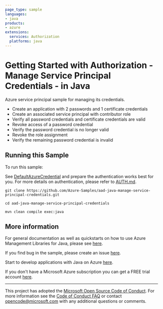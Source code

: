 ```yaml
---
page_type: sample
languages:
- java
products:
- azure
extensions:
  services: Authorization
  platforms: java
---
```


# Getting Started with Authorization - Manage Service Principal Credentials - in Java #


  Azure service principal sample for managing its credentials.
  - Create an application with 2 passwords and 1 certificate credentials
  - Create an associated service principal with contributor role
  - Verify all password credentials and certificate credentials are valid
  - Revoke access of a password credential
  - Verify the password credential is no longer valid
  - Revoke the role assignment
  - Verify the remaining password credential is invalid
 

## Running this Sample ##

To run this sample:

See [DefaultAzureCredential](https://github.com/Azure/azure-sdk-for-java/tree/main/sdk/identity/azure-identity#defaultazurecredential) and prepare the authentication works best for you. For more details on authentication, please refer to [AUTH.md](https://github.com/Azure/azure-sdk-for-java/blob/main/sdk/resourcemanager/docs/AUTH.md).

    git clone https://github.com/Azure-Samples/aad-java-manage-service-principal-credentials.git

    cd aad-java-manage-service-principal-credentials

    mvn clean compile exec:java

## More information ##

For general documentation as well as quickstarts on how to use Azure Management Libraries for Java, please see [here](https://aka.ms/azsdk/java/mgmt).

If you find bug in the sample, please create an issue [here](https://github.com/Azure/azure-sdk-for-java/issues).

Start to develop applications with Java on Azure [here](http://azure.com/java).

If you don't have a Microsoft Azure subscription you can get a FREE trial account [here](http://go.microsoft.com/fwlink/?LinkId=330212).

---

This project has adopted the [Microsoft Open Source Code of Conduct](https://opensource.microsoft.com/codeofconduct/). For more information see the [Code of Conduct FAQ](https://opensource.microsoft.com/codeofconduct/faq/) or contact [opencode@microsoft.com](mailto:opencode@microsoft.com) with any additional questions or comments.
